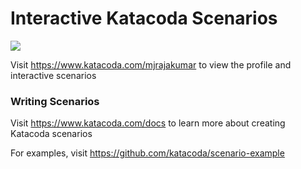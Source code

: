 # Interactive Katacoda Scenarios

[![](http://shields.katacoda.com/katacoda/mjrajakumar/count.svg)](https://www.katacoda.com/mjrajakumar "Get your profile on Katacoda.com")

Visit https://www.katacoda.com/mjrajakumar to view the profile and interactive scenarios

### Writing Scenarios
Visit https://www.katacoda.com/docs to learn more about creating Katacoda scenarios

For examples, visit https://github.com/katacoda/scenario-example
